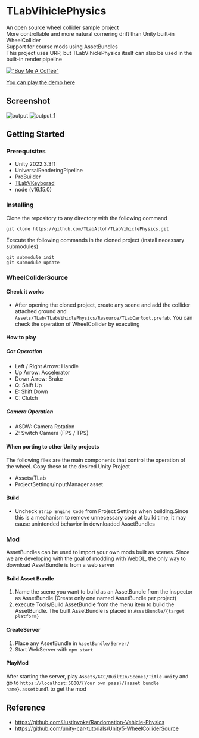 
# TLabVihiclePhysics
An open source wheel collider sample project  
More controllable and more natural cornering drift than Unity built-in WheelCollider  
Support for course mods using AssetBundles  
This project uses URP, but TLabVihiclePhysics itself can also be used in the built-in render pipeline

[!["Buy Me A Coffee"](https://www.buymeacoffee.com/assets/img/custom_images/orange_img.png)](https://www.buymeacoffee.com/tlabaltoh)

[You can play the demo here](https://tlab.itch.io/tlabvihiclephysics-mod)
## Screenshot
![output](https://github.com/TLabAltoh/TLabVihiclePhysics/assets/121733943/27fbf2d4-aa59-4005-a771-081d57d9f71d)
![output_1](https://github.com/TLabAltoh/TLabVihiclePhysics/assets/121733943/45939db4-7e75-4e38-a9ed-1a1602e8113d)

## Getting Started
### Prerequisites
- Unity 2022.3.3f1
- UniversalRenderingPipeline
- ProBuilder
- [TLabVKeyborad](https://github.com/TLabAltoh/TLabVKeyborad)
- node (v16.15.0)
### Installing
Clone the repository to any directory with the following command  
```
git clone https://github.com/TLabAltoh/TLabVihiclePhysics.git
```
Execute the following commands in the cloned project (install necessary submodules)

```
git submodule init
git submodule update
```

### WheelColiderSource
#### Check it works
- After opening the cloned project, create any scene and add the collider attached ground and ```Assets/TLab/TLabVihiclePhysics/Resource/TLabCarRoot.prefab```. You can check the operation of WheelCollider by executing
#### How to play
##### Car Operation
- Left / Right Arrow: Handle
- Up Arrow: Accelerator
- Down Arrow: Brake
- Q: Shift Up
- E: Shift Down
- C: Clutch
##### Camera Operation
- ASDW: Camera Rotation
- Z: Switch Camera (FPS / TPS)

#### When porting to other Unity projects
The following files are the main components that control the operation of the wheel. Copy these to the desired Unity Project
- Assets/TLab
- ProjectSettings/InputManager.asset

#### Build
- Uncheck ```Strip Engine Code``` from Project Settings when building.Since this is a mechanism to remove unnecessary code at build time, it may cause unintended behavior in downloaded AssetBundles

### Mod
AssetBundles can be used to import your own mods built as scenes. Since we are developing with the goal of modding with WebGL, the only way to download AssetBundle is from a web server
#### Build Asset Bundle
1. Name the scene you want to build as an AssetBundle from the inspector as AssetBundle (Create only one named AssetBundle per project)
2. execute Tools/Build AssetBundle from the menu item to build the AssetBundle. The built AssetBundle is placed in ```AssetBundle/{target platform}```
#### CreateServer
1. Place any AssetBundle in ```AssetBundle/Server/```
2. Start WebServer with ```npm start```
#### PlayMod
After starting the server, play ```Assets/GCC/BuiltIn/Scenes/Title.unity``` and go to ```https://localhost:5000/{Your own pass}/{asset bundle name}.assetbundl``` to get the mod

## Reference
- https://github.com/JustInvoke/Randomation-Vehicle-Physics
- https://github.com/unity-car-tutorials/Unity5-WheelColliderSource

